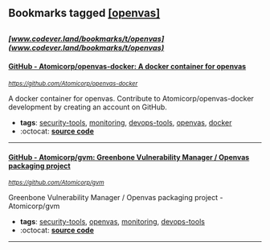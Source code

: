 ## Bookmarks tagged [[openvas]](https://www.codever.land/search?q=[openvas])

_<sup><sup>[www.codever.land/bookmarks/t/openvas](www.codever.land/bookmarks/t/openvas)</sup></sup>_
---
#### [GitHub - Atomicorp/openvas-docker: A docker container for openvas](https://github.com/Atomicorp/openvas-docker)
_<sup>https://github.com/Atomicorp/openvas-docker</sup>_

A docker container for openvas. Contribute to Atomicorp/openvas-docker development by creating an account on GitHub.
* **tags**: [security-tools](../tagged/security-tools.md), [monitoring](../tagged/monitoring.md), [devops-tools](../tagged/devops-tools.md), [openvas](../tagged/openvas.md), [docker](../tagged/docker.md)
* :octocat: **[source code](https://github.com/Atomicorp/openvas-docker)**
---
#### [GitHub - Atomicorp/gvm: Greenbone Vulnerability Manager / Openvas packaging project](https://github.com/Atomicorp/gvm)
_<sup>https://github.com/Atomicorp/gvm</sup>_

Greenbone Vulnerability Manager / Openvas packaging project - Atomicorp/gvm
* **tags**: [security-tools](../tagged/security-tools.md), [openvas](../tagged/openvas.md), [monitoring](../tagged/monitoring.md), [devops-tools](../tagged/devops-tools.md)
* :octocat: **[source code](https://github.com/Atomicorp/gvm)**
---
